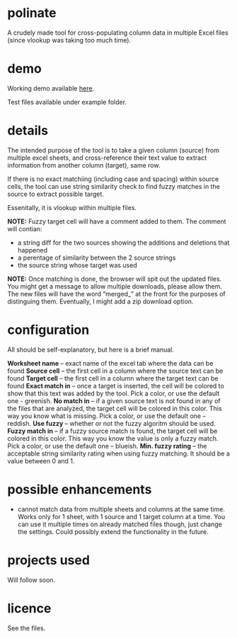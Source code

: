 # polinate
A crudely made tool for cross-populating column data in multiple Excel files (since vlookup was taking too much time).

# demo
Working demo available [here](https://d-g-ivanov.github.io/pollinate/).

Test files available under example folder.

# details
The intended purpose of the tool is to take a given column (source) from multiple excel sheets, and cross-reference their text value to extract information from another column (target), same row. 

If there is no exact matchiing (including case and spacing) within source cells, the tool can use string similarity check to find fuzzy matches in the source to extract possible target.

Essenitally, it is vlookup within multiple files.

**NOTE:** Fuzzy target cell will have a comment added to them. The comment will contian:
- a string diff for the two sources showing the additions and deletions that happened
- a perentage of similarity between the 2 source strings
- the source string whose target was used

**NOTE:** Once matching is done, the browser will spit out the updated files. You might get a message to allow multiple downloads, please allow them. The new files will have the word “merged_” at the front for the purposes of distinguing them. Eventually, I might add a zip download option.

# configuration
All should be self-explanatory, but here is a brief manual.

**Worksheet name** – exact name of the excel tab where the data can be found
**Source cell** – the first cell in a column where the source text can be found
**Target cell** – the first cell in a column where the target text can be found
**Exact match in** – once a target is inserted, the cell will be colored to show that this text was added by the tool. Pick a color, or use the default one - greenish.
**No match in** – if a given source text is not found in any of the files that are analyzed, the target cell will be colored in this color. This way you know what is missing. Pick  a color, or use the default one – reddish.
**Use fuzzy** – whether or not the fuzzy algoritm should be used.
**Fuzzy match in** – if a fuzzy source match is found, the target cell will be colored in this color. This way you know the value is only a fuzzy match. Pick  a color, or use the default one – blueish.
**Min. fuzzy rating** – the acceptable string similarity rating when using fuzzy matching. It should be a value between 0 and 1.

# possible enhancements
- cannot match data from multiple sheets and columns at the same time. Works only for 1 sheet, with 1 source and 1 target column at a time. You can use it multiple times on already matched files though, just change the settings. Could possibly extend the functionality in the future.

# projects used
Will follow soon.

# licence
See the files.
